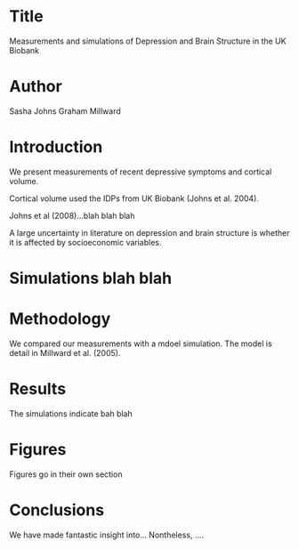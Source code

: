 # Title
Measurements and simulations of Depression and Brain Structure in the UK Biobank

# Author
Sasha Johns
Graham Millward

# Introduction
We present measurements of recent depressive symptoms and cortical volume.

Cortical volume used the IDPs from UK Biobank (Johns et al. 2004).

Johns et al (2008)...blah blah blah

A large uncertainty in literature on depression and brain structure is
whether it is affected by socioeconomic variables.

# Simulations blah blah

# Methodology
We compared our measurements with a mdoel simulation.
The model is detail in Millward et al. (2005).

# Results  
The simulations indicate bah blah

# Figures 
Figures go in their own section

# Conclusions
We have made fantastic insight into...
Nontheless, ....
